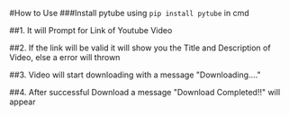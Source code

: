 #How to Use
###Install pytube using ```pip install pytube``` in cmd 

##1. It will Prompt for Link of Youtube Video

##2. If the link will be valid it will show you the Title and Description of Video, else a error will thrown

##3. Video will start downloading with a message "Downloading...."

##4. After successful Download a message "Download Completed!!" will appear 
